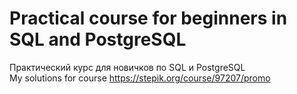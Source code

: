 # Practical course for beginners in SQL and PostgreSQL
Практический курс для новичков по SQL и PostgreSQL  
My solutions for course https://stepik.org/course/97207/promo
